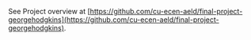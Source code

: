 See Project overview at
[https://github.com/cu-ecen-aeld/final-project-georgehodgkins](https://github.com/cu-ecen-aeld/final-project-georgehodgkins).
